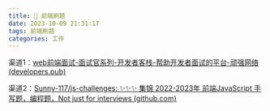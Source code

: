 ```yaml
---
title: 📣 前端刷题
date: 2023-10-09 21:31:17
tags: 前端刷题
categories: 工作
---
```


渠道1：[web前端面试-面试官系列-开发者客栈-帮助开发者面试的平台-顽强网络 (developers.pub)](https://www.developers.pub/wiki/1065322)

渠道2：[Sunny-117/js-challenges: ✨✨✨ 集锦 2022-2023年 前端JavaScript 手写题，编程题，Not just for interviews (github.com)](https://github.com/Sunny-117/js-challenges)
